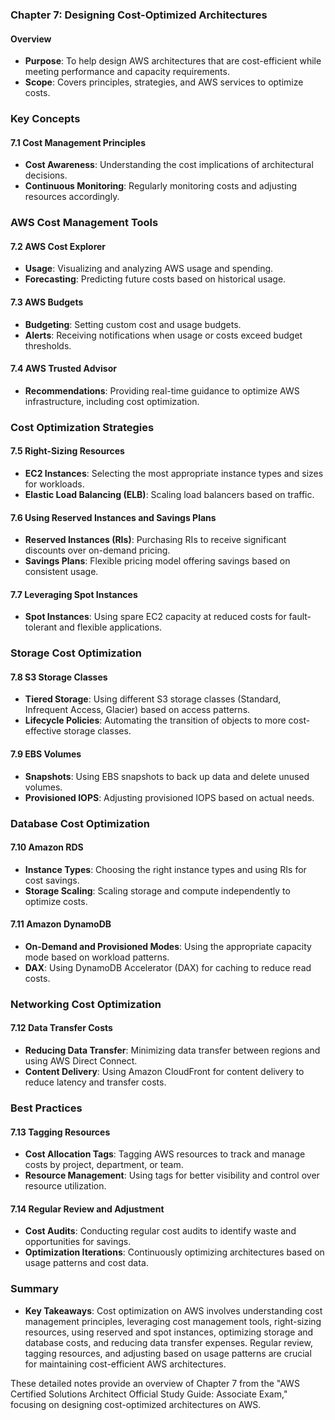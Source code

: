 ### Chapter 7: Designing Cost-Optimized Architectures

#### Overview
- **Purpose**: To help design AWS architectures that are cost-efficient while meeting performance and capacity requirements.
- **Scope**: Covers principles, strategies, and AWS services to optimize costs.

### Key Concepts

#### 7.1 Cost Management Principles
- **Cost Awareness**: Understanding the cost implications of architectural decisions.
- **Continuous Monitoring**: Regularly monitoring costs and adjusting resources accordingly.

### AWS Cost Management Tools

#### 7.2 AWS Cost Explorer
- **Usage**: Visualizing and analyzing AWS usage and spending.
- **Forecasting**: Predicting future costs based on historical usage.

#### 7.3 AWS Budgets
- **Budgeting**: Setting custom cost and usage budgets.
- **Alerts**: Receiving notifications when usage or costs exceed budget thresholds.

#### 7.4 AWS Trusted Advisor
- **Recommendations**: Providing real-time guidance to optimize AWS infrastructure, including cost optimization.

### Cost Optimization Strategies

#### 7.5 Right-Sizing Resources
- **EC2 Instances**: Selecting the most appropriate instance types and sizes for workloads.
- **Elastic Load Balancing (ELB)**: Scaling load balancers based on traffic.

#### 7.6 Using Reserved Instances and Savings Plans
- **Reserved Instances (RIs)**: Purchasing RIs to receive significant discounts over on-demand pricing.
- **Savings Plans**: Flexible pricing model offering savings based on consistent usage.

#### 7.7 Leveraging Spot Instances
- **Spot Instances**: Using spare EC2 capacity at reduced costs for fault-tolerant and flexible applications.

### Storage Cost Optimization

#### 7.8 S3 Storage Classes
- **Tiered Storage**: Using different S3 storage classes (Standard, Infrequent Access, Glacier) based on access patterns.
- **Lifecycle Policies**: Automating the transition of objects to more cost-effective storage classes.

#### 7.9 EBS Volumes
- **Snapshots**: Using EBS snapshots to back up data and delete unused volumes.
- **Provisioned IOPS**: Adjusting provisioned IOPS based on actual needs.

### Database Cost Optimization

#### 7.10 Amazon RDS
- **Instance Types**: Choosing the right instance types and using RIs for cost savings.
- **Storage Scaling**: Scaling storage and compute independently to optimize costs.

#### 7.11 Amazon DynamoDB
- **On-Demand and Provisioned Modes**: Using the appropriate capacity mode based on workload patterns.
- **DAX**: Using DynamoDB Accelerator (DAX) for caching to reduce read costs.

### Networking Cost Optimization

#### 7.12 Data Transfer Costs
- **Reducing Data Transfer**: Minimizing data transfer between regions and using AWS Direct Connect.
- **Content Delivery**: Using Amazon CloudFront for content delivery to reduce latency and transfer costs.

### Best Practices

#### 7.13 Tagging Resources
- **Cost Allocation Tags**: Tagging AWS resources to track and manage costs by project, department, or team.
- **Resource Management**: Using tags for better visibility and control over resource utilization.

#### 7.14 Regular Review and Adjustment
- **Cost Audits**: Conducting regular cost audits to identify waste and opportunities for savings.
- **Optimization Iterations**: Continuously optimizing architectures based on usage patterns and cost data.

### Summary
- **Key Takeaways**: Cost optimization on AWS involves understanding cost management principles, leveraging cost management tools, right-sizing resources, using reserved and spot instances, optimizing storage and database costs, and reducing data transfer expenses. Regular review, tagging resources, and adjusting based on usage patterns are crucial for maintaining cost-efficient AWS architectures.

These detailed notes provide an overview of Chapter 7 from the "AWS Certified Solutions Architect Official Study Guide: Associate Exam," focusing on designing cost-optimized architectures on AWS.
